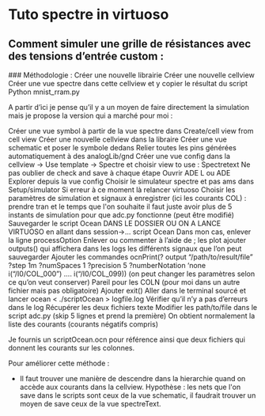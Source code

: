# Tuto spectre in virtuoso

## Comment simuler une grille de résistances avec des tensions d’entrée custom :

### Méthodologie : 
Créer une nouvelle librairie
Créer une nouvelle cellview
Créer une vue spectre dans cette cellview et y copier le résultat du script Python mnist_rram.py

A partir d’ici je pense qu’il y a un moyen de faire directement la simulation mais je propose la version qui a marché pour moi :

Créer une vue symbol à partir de la vue spectre dans Create/cell view from cell view
Créer une nouvelle cellview dans la libraire 
Créer une vue schematic et poser le symbole dedans
Relier toutes les pins générées automatiquement à des analogLib/gnd
Créer une vue config dans la cellview -> Use template -> Spectre et choisir view to use : Spectretext
Ne pas oublier de check and save à chaque étape
Ouvrir ADE L ou ADE Explorer depuis la vue config
Choisir le simulateur spectre et pas ams dans Setup/simulator
Si erreur à ce moment là relancer virtuoso
Choisir les paramètres de simulation et signaux à enregistrer (ici les courants COL) : prendre tran et le temps que l'on souhaite il faut juste avoir plus de 5 instants de simulation pour que adc.py fonctionne (peut être modifié)
Sauvegarder le script Ocean DANS LE DOSSIER OU ON A LANCE VIRTUOSO en allant dans session->... script Ocean
Dans mon cas, enlever la ligne processOption
Enlever ou commenter à l’aide de ; les plot
ajouter outputs() qui affichera dans les logs les différents signaux que l’on peut sauvegarder
Ajouter les commandes ocnPrint(? output “/path/to/result/file” ?step 1m ?numSpaces 1 ?precision 5 ?numberNotation ‘none i(“/I0/COL_000”) …. i(“/I0/COL_099)) (on peut changer les paramètres selon ce qu’on veut conserver)
Pareil pour les COLN (pour moi dans un autre fichier mais pas obligatoire)
Ajouter exit()
Aller dans le terminal sourcé et lancer ocean < ./scriptOcean > logfile.log
Vérifier qu’il n’y a pas d’erreurs dans le log
Récupérer les deux fichiers texte
Modifier les path/to/file dans le script adc.py (skip 5 lignes et prend la première)
On obtient normalement la liste des courants (courants négatifs compris)

Je fournis un scriptOcean.ocn pour référence ainsi que deux fichiers qui donnent les courants sur les colonnes. 

Pour améliorer cette méthode : 

- Il faut trouver une manière de descendre dans la hierarchie quand on accède aux courants dans la cellview. Hypothèse : les nets que l'on save dans le scripts sont ceux de la vue schematic, il faudrait trouver un moyen de save ceux de la vue spectreText. 
